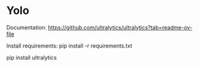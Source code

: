 # Yolo
Documentation: https://github.com/ultralytics/ultralytics?tab=readme-ov-file

Install requirements: pip install -r requirements.txt

pip install ultralytics

